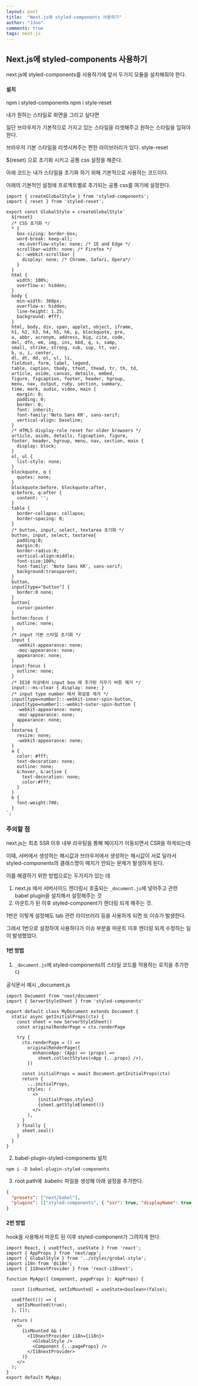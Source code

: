 ```yaml
---
layout: post
title:  "Next.js에 styled-components 사용하기"
author: "JJoo"
comments: true
tags: next.js
---
```



## Next.js에 styled-components 사용하기

next.js에 styled-components를 사용하기에 앞서 두가지 모듈을 설치해줘야 한다. 


#### 설치 
npm i styled-components 
npm i style-reset 


내가 원하는 스타일로 화면을 그리고 싶다면


일단 브라우저가 기본적으로 가지고 있는 스타일을 리셋해주고 원하는 스타일을 입혀야 한다. 

브라우저 기본 스타일을 리셋시켜주는 편한 라이브러리가 있다. style-reset 

${reset} 으로 초기화 시키고 공통 css 설정을 해준다. 


아래 코드는 내가 스타일을 초기화 하기 위해 기본적으로 사용하는 코드이다. 

아래의 기본적인 설정에 프로젝트별로 추가되는 공통 css를 여기에 설정한다. 

```react
import { createGlobalStyle } from 'styled-components';
import { reset } from 'styled-reset';

export const GlobalStyle = createGlobalStyle`
  ${reset}
  /* CSS 초기화 */
  * {
    box-sizing: border-box;
    word-break: keep-all;
    -ms-overflow-style: none; /* IE and Edge */
    scrollbar-width: none; /* Firefox */
    &::-webkit-scrollbar {
      display: none; /* Chrome, Safari, Opera*/
    }
  }
  html {
    width: 100%;
    overflow-x: hidden;
  }
  body {
    min-width: 360px;
    overflow-x: hidden;
    line-height: 1.25;
    background: #fff;
  }
  html, body, div, span, applet, object, iframe,
  h1, h2, h3, h4, h5, h6, p, blockquote, pre,
  a, abbr, acronym, address, big, cite, code,
  del, dfn, em, img, ins, kbd, q, s, samp,
  small, strike, strong, sub, sup, tt, var,
  b, u, i, center,
  dl, dt, dd, ol, ul, li,
  fieldset, form, label, legend,
  table, caption, tbody, tfoot, thead, tr, th, td,
  article, aside, canvas, details, embed,
  figure, figcaption, footer, header, hgroup,
  menu, nav, output, ruby, section, summary,
  time, mark, audio, video, main {
    margin: 0;
    padding: 0;
    border: 0;
    font: inherit;
    font-family:'Noto Sans KR', sans-serif;
    vertical-align: baseline;
  }
  /* HTML5 display-role reset for older browsers */
  article, aside, details, figcaption, figure,
  footer, header, hgroup, menu, nav, section, main {
    display: block;
  }
  ol, ul {
    list-style: none;
  }
  blockquote, q {
    quotes: none;
  }
  blockquote:before, blockquote:after,
  q:before, q:after {
    content: '';
  }
  table {
    border-collapse: collapse;
    border-spacing: 0;
  }
  /* button, input, select, textarea 초기화 */
  button, input, select, textarea{
    padding:0;
    margin:0;
    border-radius:0;
    vertical-align:middle;
    font-size:100%;
    font-family: 'Noto Sans KR', sans-serif;
    background:transparent;
  }
  button,
  input[type="button"] {
    border:0 none;
  }
  button{
    cursor:pointer
  }
  button:focus {
    outline: none;
  }
  /* input 기본 스타일 초기화 */
  input {
    -webkit-appearance: none;
    -moz-appearance: none;
    appearance: none;
  }
  input:focus {
    outline: none;
  }
  /* IE10 이상에서 input box 에 추가된 지우기 버튼 제거 */
  input::-ms-clear { display: none; }
  /* input type number 에서 화살표 제거 */
  input[type=number]::-webkit-inner-spin-button,
  input[type=number]::-webkit-outer-spin-button {
    -webkit-appearance: none;
    -moz-appearance: none;
    appearance: none;
  }
  textarea {
    resize: none;
    -webkit-appearance: none;
  }
  a {
    color: #fff;
    text-decoration: none;
    outline: none;
    &:hover, &:active {
      text-decoration: none;
      color:#fff;
    }
  }
  b {
    font-weight:700;
  }
`;
```

### 주의할 점
next.js는 최초 SSR 이후 내부 라우팅을 통해 페이지가 이동되면서 CSR을 하게되는데 

이때, 서버에서 생성하는 해시값과 브라우저에서 생성하는 해시값이 서로 달라서 styled-components의 클래스명이 매치가 안되는 문제가 발생하게 된다.

이를 해결하기 위한 방법으로는 두가지가 있는 데 

1. next.js 에서 서버사이드 렌더링시 호출되는 ```_document.js```에 넣어주고 관련 babel plugin을 설치해서 설정해주는 것
2. 마운트가 된 이후 styled-component가 렌더링 되게 해주는 것.

1번은 이렇게 설정해도 tab 관련 라이브러리 등을 사용하게 되면 또 이슈가 발생한다. 

그래서 1번으로 설정하여 사용하다가 이슈 부분을 마운트 이후 렌더링 되게 수정하는 일이 발생했었다. 

#### 1번 방법 

1. ```_document.js```에 styled-components의 스타일 코드를 적용하는 로직을 추가한다 

공식문서 예시  _document.js
```react
import Document from 'next/document'
import { ServerStyleSheet } from 'styled-components'

export default class MyDocument extends Document {
  static async getInitialProps(ctx) {
    const sheet = new ServerStyleSheet()
    const originalRenderPage = ctx.renderPage

    try {
      ctx.renderPage = () =>
        originalRenderPage({
          enhanceApp: (App) => (props) =>
            sheet.collectStyles(<App {...props} />),
        })

      const initialProps = await Document.getInitialProps(ctx)
      return {
        ...initialProps,
        styles: (
          <>
            {initialProps.styles}
            {sheet.getStyleElement()}
          </>
        ),
      }
    } finally {
      sheet.seal()
    }
  }
}
```

2. babel-plugin-styled-components  설치 

```npm i -D babel-plugin-styled-components```

3. root path에 .babelrc 파일을 생성해 아래 설정을 추가한다. 

```json 
{
  "presets": ["next/babel"],
  "plugins": [["styled-components", { "ssr": true, "displayName": true, "preprocess": false }]]
}
```


#### 2번 방법 

hook을 사용해서 마운트 된 이후 styled-component가 그려지게 한다. 

```react 
import React, { useEffect, useState } from 'react';
import { AppProps } from 'next/app';
import { GlobalStyle } from '../styles/grobal-style';
import i18n from '@i18n';
import { I18nextProvider } from 'react-i18next';

function MyApp({ Component, pageProps }: AppProps) {

  const [isMounted, setIsMounted] = useState<boolean>(false);

  useEffect(() => {
    setIsMounted(true);
  }, []);

  return (
    <>
      {isMounted && (
        <I18nextProvider i18n={i18n}>
          <GlobalStyle />
          <Component {...pageProps} />
        </I18nextProvider>
      )}
    </>
  );
}
export default MyApp;
```
